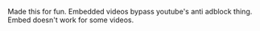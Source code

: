 Made this for fun. 
Embedded videos bypass youtube's anti adblock thing.
Embed doesn't work for some videos.
